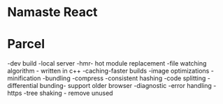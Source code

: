# Namaste React

# Parcel

-dev build
-local server
-hmr- hot module replacement
-file watching algorithm - written in c++
-caching-faster builds
-image optimizations
-minification
-bundling
-compress
-consistent hashing
-code splitting
-differential bunding- support older browser
-diagnostic
-error handling
-https
-tree shaking - remove unused
